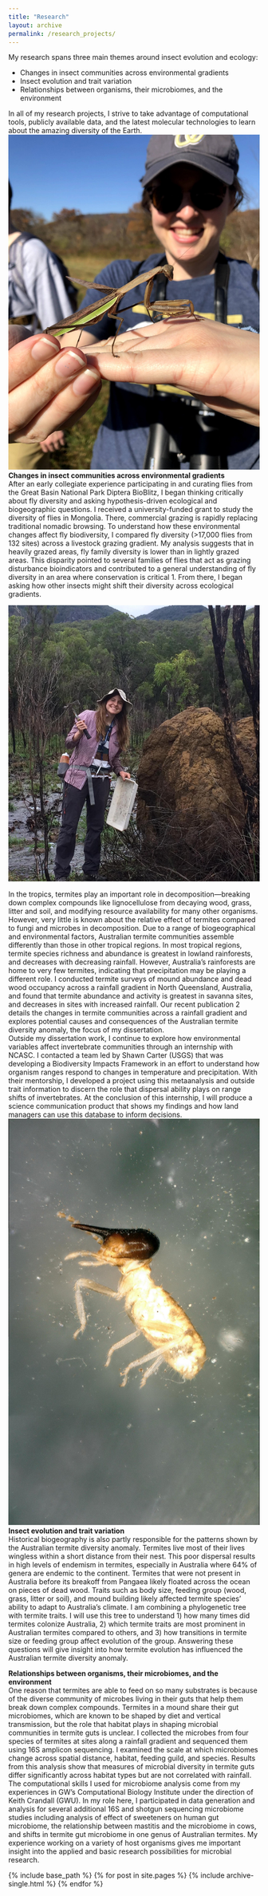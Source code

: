 ```yaml
---
title: "Research"
layout: archive
permalink: /research_projects/
---
```


My research spans three main themes around insect evolution and ecology:
* Changes in insect communities across environmental gradients
* Insect evolution and trait variation
* Relationships between organisms, their microbiomes, and the environment

In all of my research projects, I strive to take advantage of computational tools, publicly available data, and the latest molecular technologies to learn about the amazing diversity of the Earth.  
![mantis](/images/mantis.jpg)
**Changes in insect communities across environmental gradients**  
After an early collegiate experience participating in and curating flies from the Great Basin National Park Diptera BioBlitz, I began thinking critically about fly diversity and asking hypothesis-driven ecological and biogeographic questions. I received a university-funded grant to study the diversity of flies in Mongolia. There, commercial grazing is rapidly replacing traditional nomadic browsing. To understand how these environmental changes affect fly biodiversity, I compared fly diversity (>17,000 flies from 132 sites) across a livestock grazing gradient. My analysis suggests that in heavily grazed areas, fly family diversity is lower than in lightly grazed areas. This disparity pointed to several families of flies that act as grazing disturbance bioindicators and contributed to a general understanding of fly diversity in an area where conservation is critical 1. From there, I began asking how other insects might shift their diversity across ecological gradients.  

![termite_mound](/images/Becca_termite.jpg)

In the tropics, termites play an important role in decomposition—breaking down complex compounds like lignocellulose from decaying wood, grass, litter and soil, and modifying resource availability for many other organisms. However, very little is known about the relative effect of termites compared to fungi and microbes in decomposition. Due to a range of biogeographical and environmental factors, Australian termite communities assemble differently than those in other tropical regions. In most tropical regions, termite species richness and abundance is greatest in lowland rainforests, and decreases with decreasing rainfall. However, Australia’s rainforests are home to very few termites, indicating that precipitation may be playing a different role. I conducted termite surveys of mound abundance and dead wood occupancy across a rainfall gradient in North Queensland, Australia, and found that termite abundance and activity is greatest in savanna sites, and decreases in sites with increased rainfall. Our recent publication 2 details the changes in termite communities across a rainfall gradient and explores potential causes and consequences of the Australian termite diversity anomaly, the focus of my dissertation.  
	Outside my dissertation work, I continue to explore how environmental variables affect invertebrate communities through an internship with NCASC. I contacted a team led by Shawn Carter (USGS) that was developing a Biodiversity Impacts Framework in an effort to understand how organism ranges respond to changes in temperature and precipitation. With their mentorship, I developed a project using this metaanalysis and outside trait information to discern the role that dispersal ability plays on range shifts of invertebrates. At the conclusion of this internship, I will produce a science communication product that shows my findings and how land managers can use this database to inform decisions.
![Tumulitermes](/images/SC79_Tumulitermes2.jpg)
**Insect evolution and trait variation**  
Historical biogeography is also partly responsible for the patterns shown by the Australian termite diversity anomaly. Termites live most of their lives wingless within a short distance from their nest. This poor dispersal results in high levels of endemism in termites, especially in Australia where 64% of genera are endemic to the continent. Termites that were not present in Australia before its breakoff from Pangaea likely floated across the ocean on pieces of dead wood. Traits such as body size, feeding group (wood, grass, litter or soil), and mound building likely affected termite species’ ability to adapt to Australia’s climate. I am combining a phylogenetic tree with termite traits. I will use this tree to understand 1) how many times did termites colonize Australia, 2) which termite traits are most prominent in Australian termites compared to others, and 3) how transitions in termite size or feeding group affect evolution of the group. Answering these questions will give insight into how termite evolution has influenced the Australian termite diversity anomaly.

**Relationships between organisms, their microbiomes, and the environment**    
One reason that termites are able to feed on so many substrates is because of the diverse community of microbes living in their guts that help them break down complex compounds. Termites in a mound share their gut microbiomes, which are known to be shaped by diet and vertical transmission, but the role that habitat plays in shaping microbial communities in termite guts is unclear. I collected the microbes from four species of termites at sites along a rainfall gradient and sequenced them using 16S amplicon sequencing. I examined the scale at which microbiomes change across spatial distance, habitat, feeding guild, and species. Results from this analysis show that measures of microbial diversity in termite guts differ significantly across habitat types but are not correlated with rainfall.  
	The computational skills I used for microbiome analysis come from my experiences in GW’s Computational Biology Institute under the direction of Keith Crandall (GWU). In my role here, I participated in data generation and analysis for several additional 16S and shotgun sequencing microbiome studies including analysis of effect of sweeteners on human gut microbiome, the relationship between mastitis and the microbiome in cows, and shifts in termite gut microbiome in one genus of Australian termites. My experience working on a variety of host organisms gives me important insight into the applied and basic research possibilities for microbial research.


{% include base_path %}
{% for post in site.pages %}
{% include archive-single.html %}
{% endfor %}
